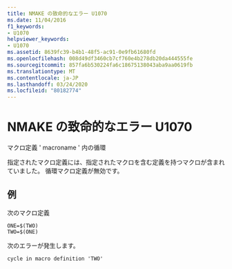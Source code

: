 ```yaml
---
title: NMAKE の致命的なエラー U1070
ms.date: 11/04/2016
f1_keywords:
- U1070
helpviewer_keywords:
- U1070
ms.assetid: 8639fc39-b4b1-48f5-ac91-0e9fb61680fd
ms.openlocfilehash: 008d49df3460cb7cf760e4b278db20da444555fe
ms.sourcegitcommit: 857fa6b530224fa6c18675138043aba9aa0619fb
ms.translationtype: MT
ms.contentlocale: ja-JP
ms.lasthandoff: 03/24/2020
ms.locfileid: "80182774"
---
```

# <a name="nmake-fatal-error-u1070"></a>NMAKE の致命的なエラー U1070

マクロ定義 ' macroname ' 内の循環

指定されたマクロ定義には、指定されたマクロを含む定義を持つマクロが含まれていました。 循環マクロ定義が無効です。

## <a name="example"></a>例

次のマクロ定義

```
ONE=$(TWO)
TWO=$(ONE)
```

次のエラーが発生します。

```
cycle in macro definition 'TWO'
```
